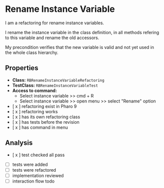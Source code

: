 # Rename Instance Variable

I am a refactoring for rename instance variables.

I rename the instance variable in the class definition, in all methods refering to this variable and rename the old accessors.

My precondition verifies that the new variable is valid and not yet used in the whole class hierarchy.

## Properties

- **Class:** ```RBRenameInstanceVariableRefactoring```
- **TestClass:** ```RBRenameInstanceVariableTest```
- **Access to command:** 
    - Select instance variable >> cmd + R
    - Select instance variable >> open menu >> select "Rename" option
- [ x ] refactoring exist in Pharo 9
- [ x ] refactoring works 
- [ x ] has its own refactoring class  
- [ x ] has tests before the revision
- [ x ] has command in menu

## Analysis

- [ x ] test checked all pass
- [ ] tests were added
- [ ] tests were refactored
- [ ] implementation reviewed
- [ ] interaction flow todo
